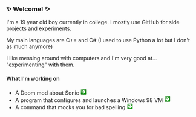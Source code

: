 ### ✨ Welcome! ✨
I'm a 19 year old boy currently in college. I mostly use GitHub for side projects and experiments.

My main languages are C++ and C# (I used to use Python a lot but I don't as much anymore)

I like messing around with computers and I'm very good at... "experimenting" with them.

#### What I'm working on
- A Doom mod about Sonic [![alt text](https://github.com/SpeedStriker243/SpeedStriker243/raw/master/NextButton.png "Sonic: Lock & Load")](https://github.com/SpeedStriker243/sonicdoom)
- A program that configures and launches a Windows 98 VM [![alt text](https://github.com/SpeedStriker243/SpeedStriker243/raw/master/NextButton.png "Windows 98 Launcher")](https://github.com/SpeedStriker243/Windows98Launcher)
- A command that mocks you for bad spelling [![alt text](https://github.com/SpeedStriker243/SpeedStriker243/raw/master/NextButton.png "rid")](https://github.com/SpeedStriker243/rid-cpp)
